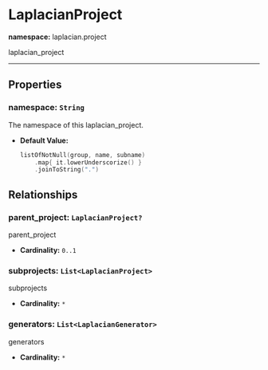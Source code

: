 # **LaplacianProject**
**namespace:** laplacian.project

laplacian_project



---

## Properties

### namespace: `String`
The namespace of this laplacian_project.
- **Default Value:**
  ```kotlin
  listOfNotNull(group, name, subname)
      .map{ it.lowerUnderscorize() }
      .joinToString(".")
  ```

## Relationships

### parent_project: `LaplacianProject?`
parent_project
- **Cardinality:** `0..1`

### subprojects: `List<LaplacianProject>`
subprojects
- **Cardinality:** `*`

### generators: `List<LaplacianGenerator>`
generators
- **Cardinality:** `*`